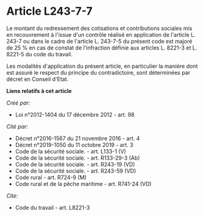 # Article L243-7-7

Le montant du redressement des cotisations et contributions sociales mis en recouvrement à l'issue d'un contrôle réalisé en
application de l'article L. 243-7 ou dans le cadre de l'article L. 243-7-5 du présent code est majoré de 25 % en cas de
constat de l'infraction définie aux articles L. 8221-3 et L. 8221-5 du code du travail.

Les modalités d'application du présent article, en particulier la manière dont est assuré le respect du principe du
contradictoire, sont déterminées par décret en Conseil d'Etat.

**Liens relatifs à cet article**

_Créé par_:

  - Loi n°2012-1404 du 17 décembre 2012 - art. 98

_Cité par_:

  - Décret n°2016-1567 du 21 novembre 2016 - art. 4
  - Décret n°2019-1050 du 11 octobre 2019 - art. 3
  - Code de la sécurité sociale. - art. L133-1 (V)
  - Code de la sécurité sociale. - art. R133-29-3 (Ab)
  - Code de la sécurité sociale. - art. R243-19 (VD)
  - Code de la sécurité sociale. - art. R243-59 (VD)
  - Code rural - art. R724-9 (M)
  - Code rural et de la pêche maritime - art. R741-24 (VD)

_Cite_:

  - Code du travail - art. L8221-3
